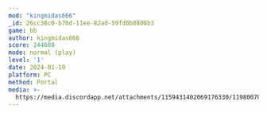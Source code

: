 ```yaml
---
mod: "kingmidas666"
_id: 26cc38c0-b70d-11ee-82a0-59fd0b0808b3
game: bb
author: kingmidas666
score: 244600
mode: normal (play)
level: '1'
date: 2024-01-19
platform: PC
method: Portal
media: >-
  https://media.discordapp.net/attachments/1159431402069176330/1198007814275203142/Screenshot_2024-01-19_20.55.08.png?ex=65bd56b8&is=65aae1b8&hm=0da4b602deac7a819ea7224b3f5eb7f50d68a3bc977b0530b1fa84a22b3b0a69&=&format=webp&quality=lossless&width=548&height=411
---
```


